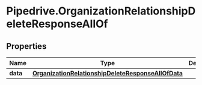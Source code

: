 # Pipedrive.OrganizationRelationshipDeleteResponseAllOf

## Properties

Name | Type | Description | Notes
------------ | ------------- | ------------- | -------------
**data** | [**OrganizationRelationshipDeleteResponseAllOfData**](OrganizationRelationshipDeleteResponseAllOfData.md) |  | [optional] 


